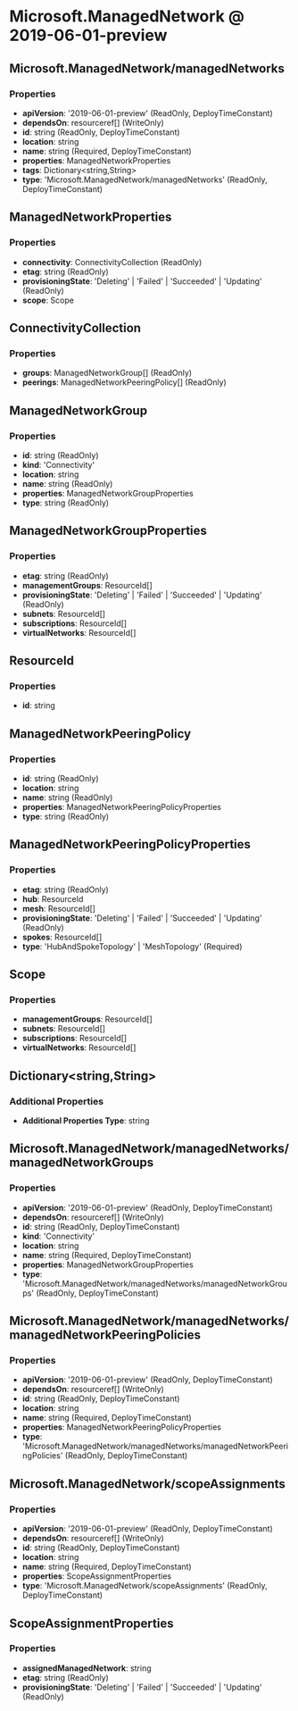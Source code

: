 # Microsoft.ManagedNetwork @ 2019-06-01-preview

## Microsoft.ManagedNetwork/managedNetworks
### Properties
* **apiVersion**: '2019-06-01-preview' (ReadOnly, DeployTimeConstant)
* **dependsOn**: resourceref[] (WriteOnly)
* **id**: string (ReadOnly, DeployTimeConstant)
* **location**: string
* **name**: string (Required, DeployTimeConstant)
* **properties**: ManagedNetworkProperties
* **tags**: Dictionary<string,String>
* **type**: 'Microsoft.ManagedNetwork/managedNetworks' (ReadOnly, DeployTimeConstant)

## ManagedNetworkProperties
### Properties
* **connectivity**: ConnectivityCollection (ReadOnly)
* **etag**: string (ReadOnly)
* **provisioningState**: 'Deleting' | 'Failed' | 'Succeeded' | 'Updating' (ReadOnly)
* **scope**: Scope

## ConnectivityCollection
### Properties
* **groups**: ManagedNetworkGroup[] (ReadOnly)
* **peerings**: ManagedNetworkPeeringPolicy[] (ReadOnly)

## ManagedNetworkGroup
### Properties
* **id**: string (ReadOnly)
* **kind**: 'Connectivity'
* **location**: string
* **name**: string (ReadOnly)
* **properties**: ManagedNetworkGroupProperties
* **type**: string (ReadOnly)

## ManagedNetworkGroupProperties
### Properties
* **etag**: string (ReadOnly)
* **managementGroups**: ResourceId[]
* **provisioningState**: 'Deleting' | 'Failed' | 'Succeeded' | 'Updating' (ReadOnly)
* **subnets**: ResourceId[]
* **subscriptions**: ResourceId[]
* **virtualNetworks**: ResourceId[]

## ResourceId
### Properties
* **id**: string

## ManagedNetworkPeeringPolicy
### Properties
* **id**: string (ReadOnly)
* **location**: string
* **name**: string (ReadOnly)
* **properties**: ManagedNetworkPeeringPolicyProperties
* **type**: string (ReadOnly)

## ManagedNetworkPeeringPolicyProperties
### Properties
* **etag**: string (ReadOnly)
* **hub**: ResourceId
* **mesh**: ResourceId[]
* **provisioningState**: 'Deleting' | 'Failed' | 'Succeeded' | 'Updating' (ReadOnly)
* **spokes**: ResourceId[]
* **type**: 'HubAndSpokeTopology' | 'MeshTopology' (Required)

## Scope
### Properties
* **managementGroups**: ResourceId[]
* **subnets**: ResourceId[]
* **subscriptions**: ResourceId[]
* **virtualNetworks**: ResourceId[]

## Dictionary<string,String>
### Additional Properties
* **Additional Properties Type**: string

## Microsoft.ManagedNetwork/managedNetworks/managedNetworkGroups
### Properties
* **apiVersion**: '2019-06-01-preview' (ReadOnly, DeployTimeConstant)
* **dependsOn**: resourceref[] (WriteOnly)
* **id**: string (ReadOnly, DeployTimeConstant)
* **kind**: 'Connectivity'
* **location**: string
* **name**: string (Required, DeployTimeConstant)
* **properties**: ManagedNetworkGroupProperties
* **type**: 'Microsoft.ManagedNetwork/managedNetworks/managedNetworkGroups' (ReadOnly, DeployTimeConstant)

## Microsoft.ManagedNetwork/managedNetworks/managedNetworkPeeringPolicies
### Properties
* **apiVersion**: '2019-06-01-preview' (ReadOnly, DeployTimeConstant)
* **dependsOn**: resourceref[] (WriteOnly)
* **id**: string (ReadOnly, DeployTimeConstant)
* **location**: string
* **name**: string (Required, DeployTimeConstant)
* **properties**: ManagedNetworkPeeringPolicyProperties
* **type**: 'Microsoft.ManagedNetwork/managedNetworks/managedNetworkPeeringPolicies' (ReadOnly, DeployTimeConstant)

## Microsoft.ManagedNetwork/scopeAssignments
### Properties
* **apiVersion**: '2019-06-01-preview' (ReadOnly, DeployTimeConstant)
* **dependsOn**: resourceref[] (WriteOnly)
* **id**: string (ReadOnly, DeployTimeConstant)
* **location**: string
* **name**: string (Required, DeployTimeConstant)
* **properties**: ScopeAssignmentProperties
* **type**: 'Microsoft.ManagedNetwork/scopeAssignments' (ReadOnly, DeployTimeConstant)

## ScopeAssignmentProperties
### Properties
* **assignedManagedNetwork**: string
* **etag**: string (ReadOnly)
* **provisioningState**: 'Deleting' | 'Failed' | 'Succeeded' | 'Updating' (ReadOnly)


